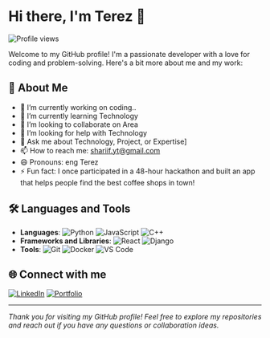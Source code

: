 # Hi there, I'm Terez 👋

![Profile views]([https://gpvc.arturio.dev/Terez1s](https://camo.githubusercontent.com/5a3e20d114c36943cf693393909370980195ef5dfe0f1e1a3d69750f55222e64/68747470733a2f2f6b6f6d617265762e636f6d2f67687076632f3f757365726e616d653d61736162656e656826636f6c6f723d677265656e)) 

Welcome to my GitHub profile! I'm a passionate developer with a love for coding and problem-solving. Here's a bit more about me and my work:

## 🚀 About Me
- 🔭 I’m currently working on coding..
- 🌱 I’m currently learning Technology
- 👯 I’m looking to collaborate on Area
- 🤔 I’m looking for help with  Technology
- 💬 Ask me about Technology, Project, or Expertise]
- 📫 How to reach me: shariif.yt@gmail.com
- 😄 Pronouns: eng Terez
- ⚡ Fun fact: I once participated in a 48-hour hackathon and built an app that helps people find the best coffee shops in town!

## 🛠️ Languages and Tools
- **Languages**: ![Python](https://img.shields.io/badge/Python-3776AB?style=flat&logo=python&logoColor=white) ![JavaScript](https://img.shields.io/badge/JavaScript-F7DF1E?style=flat&logo=javascript&logoColor=black) ![C++](https://img.shields.io/badge/C++-00599C?style=flat&logo=c%2B%2B&logoColor=white)
- **Frameworks and Libraries**: ![React](https://img.shields.io/badge/React-20232A?style=flat&logo=react&logoColor=61DAFB) ![Django](https://img.shields.io/badge/Django-092E20?style=flat&logo=django&logoColor=white) 
- **Tools**: ![Git](https://img.shields.io/badge/Git-F05032?style=flat&logo=git&logoColor=white) ![Docker](https://img.shields.io/badge/Docker-2496ED?style=flat&logo=docker&logoColor=white) ![VS Code](https://img.shields.io/badge/VS%20Code-007ACC?style=flat&logo=visual-studio-code&logoColor=white)

## 🌐 Connect with me
[![LinkedIn](https://img.shields.io/badge/LinkedIn-0077B5?style=flat&logo=linkedin&logoColor=white)](https://linkedin.com/in/[eng-terez-68b80231b])
[![Portfolio](https://img.shields.io/badge/Portfolio-000000?style=flat&logo=github&logoColor=white)](https://[t.me/terez1s])

---

*Thank you for visiting my GitHub profile! Feel free to explore my repositories and reach out if you have any questions or collaboration ideas.*
